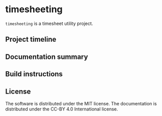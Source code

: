 # timesheeting
`timesheeting` is a timesheet utility project.

## Project timeline

## Documentation summary

## Build instructions

## License
The software is distributed under the MIT license.
The documentation is distributed under the CC-BY 4.0 International license.
